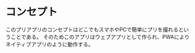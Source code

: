 #  コンセプト

このプリアプリのコンセプトはどこでもスマホやPCで簡単にプリを撮れるということである。
そのためこのアプリはウェブアプリとして作られ、PWAによりネイティブアプリのように動作する。
